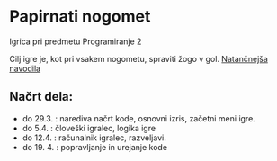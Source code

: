 # Papirnati nogomet

Igrica pri predmetu Programiranje 2

Cilj igre je, kot pri vsakem nogometu, spraviti žogo v gol.
[Natančnejša navodila](https://en.wikipedia.org/wiki/Paper_soccer)

## Načrt dela:

- do 29.3. : narediva načrt kode, osnovni izris, začetni meni igre.
- do 5.4. : človeški igralec, logika igre
- do 12.4. : računalnik igralec, razveljavi.
- do 19. 4. : popravljanje in urejanje kode

